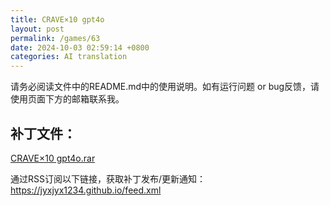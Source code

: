 ```yaml
---
title: CRAVE×10 gpt4o
layout: post
permalink: /games/63
date: 2024-10-03 02:59:14 +0800
categories: AI translation
---
```



请务必阅读文件中的README.md中的使用说明。如有运行问题 or bug反馈，请使用页面下方的邮箱联系我。

## 补丁文件：

[CRAVE×10 gpt4o.rar](../resources/CRAVE%C3%9710%20gpt4o.rar)

 

通过RSS订阅以下链接，获取补丁发布/更新通知：https://jyxjyx1234.github.io/feed.xml

